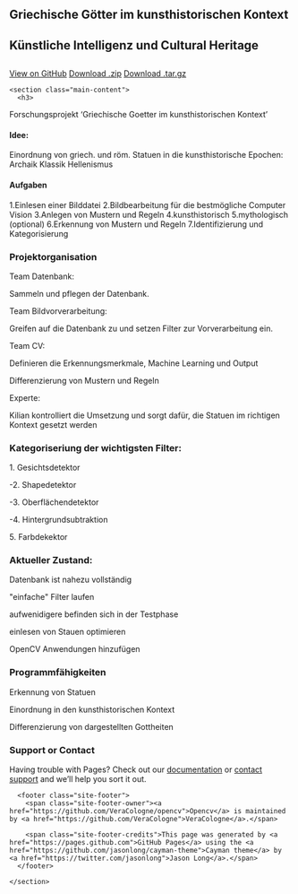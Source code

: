 ## Griechische Götter im kunsthistorischen Kontext


<html lang="en-us">
  <head>
    <meta charset="UTF-8">
    <title>Opencv by ashrafsp</title>
    <meta name="viewport" content="width=device-width, initial-scale=1">
    <link rel="stylesheet" type="text/css" href="stylesheets/normalize.css" media="screen">
    <link href='https://fonts.googleapis.com/css?family=Open+Sans:400,700' rel='stylesheet' type='text/css'>
    <link rel="stylesheet" type="text/css" href="stylesheets/stylesheet.css" media="screen">
    <link rel="stylesheet" type="text/css" href="stylesheets/github-light.css" media="screen">
  </head>
  <body>
    <section class="page-header">
      <h1 class="project-name">Künstliche Intelligenz und   Cultural Heritage</h1>
      <h2 class="project-tagline"></h2>
      <a href="https://github.com/ashrafsp/opencv" class="btn">View on GitHub</a>
      <a href="https://github.com/ashrafsp/opencv/zipball/master" class="btn">Download .zip</a>
      <a href="https://github.com/ashrafsp/opencv/tarball/master" class="btn">Download .tar.gz</a>
    </section>

    <section class="main-content">
      <h3>
<a id="welcome-to-github-pages" class="anchor" href="#welcome-to-github-pages" aria-hidden="true"><span aria-hidden="true" class="octicon octicon-link"></span></a>Forschungsprojekt ‘Griechische Goetter im kunsthistorischen Kontext’</h3>

<h4> Idee: </h4>
<p> Einordnung von griech. und röm. Statuen in die kunsthistorische Epochen:
Archaik
Klassik
Hellenismus
</p>
<h4>Aufgaben</h4> 
<p>1.Einlesen einer Bilddatei
2.Bildbearbeitung für die bestmögliche Computer Vision
3.Anlegen von Mustern und Regeln
4.kunsthistorisch
5.mythologisch (optional)
6.Erkennung von Mustern und Regeln 
7.Identifizierung und Kategorisierung
</p>
<h3>
<a id="designer-templates" class="anchor" href="#designer-templates" aria-hidden="true"><span aria-hidden="true" class="octicon octicon-link"></span></a>Projektorganisation</h3>

<p>Team Datenbank:</p>
<p>Sammeln und pflegen der Datenbank.</p>
<p>Team Bildvorverarbeitung:</p>
<p>Greifen auf die Datenbank zu und setzen Filter zur Vorverarbeitung ein.
</p>
<p>Team CV:</p>
<p>Definieren die Erkennungsmerkmale, Machine Learning und Output </p>
<p>Differenzierung von Mustern und Regeln</p>
<p>Experte:</p>
<p> Kilian kontrolliert die Umsetzung und sorgt dafür, die Statuen im richtigen Kontext gesetzt werden </p>
<h3>
<a id="creating-pages-manually" class="anchor" href="#creating-pages-manually" aria-hidden="true"><span aria-hidden="true" class="octicon octicon-link"></span></a>Kategoriseriung der wichtigsten Filter:</h3>

<p>1. Gesichtsdetektor</p>
<p>-2. Shapedetektor</p>
<p>-3. Oberflächendetektor</p>
<p>-4. Hintergrundsubtraktion</p>
<p>5. Farbdekektor</p>


<h3>
<a id="authors-and-contributors" class="anchor" href="#authors-and-contributors" aria-hidden="true"><span aria-hidden="true" class="octicon octicon-link"></span></a>Aktueller Zustand:</h3>

<p>Datenbank ist nahezu vollständig</p>
<p>"einfache" Filter laufen</p>
<p>aufwenidigere befinden sich in der Testphase</p>
<p>einlesen von Stauen optimieren</p>
<p>OpenCV Anwendungen hinzufügen
</p>
<h3>
<a id="authors-and-contributors" class="anchor" href="#authors-and-contributors" aria-hidden="true"><span aria-hidden="true" class="octicon octicon-link"></span></a>Programmfähigkeiten</h3>
<p>Erkennung von Statuen</p>
<p>Einordnung in den kunsthistorischen Kontext</p>
<p>Differenzierung von dargestellten Gottheiten</p>

<h3>
<a id="support-or-contact" class="anchor" href="#support-or-contact" aria-hidden="true"><span aria-hidden="true" class="octicon octicon-link"></span></a>Support or Contact</h3>

<p>Having trouble with Pages? Check out our <a href="https://help.github.com/pages">documentation</a> or <a href="https://github.com/contact">contact support</a> and we’ll help you sort it out.</p>

      <footer class="site-footer">
        <span class="site-footer-owner"><a href="https://github.com/VeraCologne/opencv">Opencv</a> is maintained by <a href="https://github.com/VeraCologne">VeraCologne</a>.</span>

        <span class="site-footer-credits">This page was generated by <a href="https://pages.github.com">GitHub Pages</a> using the <a href="https://github.com/jasonlong/cayman-theme">Cayman theme</a> by <a href="https://twitter.com/jasonlong">Jason Long</a>.</span>
      </footer>

    </section>

  
  </body>
</html>


